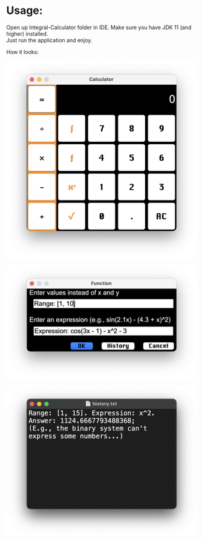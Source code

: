 # Usage:
Open up Integral-Calculator folder in IDE.
Make sure you have JDK 11 (and higher) installed.  
Just run the application and enjoy.

How it looks: 

![screen](screenshot1.png)

![screen](screenshot2.png)

![screen](screenshot3.png)